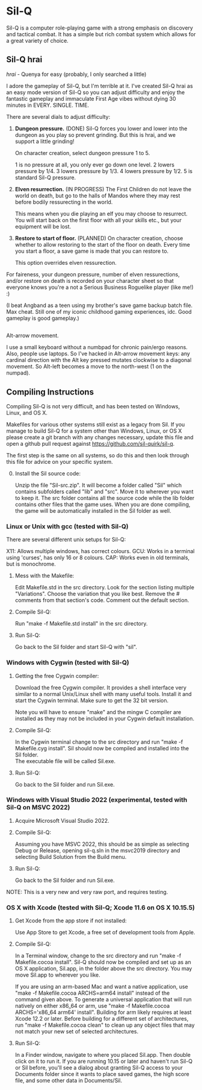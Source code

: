 # Sil-Q
Sil-Q is a computer role-playing game with a strong emphasis on discovery and
tactical combat. It has a simple but rich combat system which allows for a
great variety of choice.

## Sil-Q hrai

*hrai* - Quenya for easy (probably, I only searched a little)

I adore the gameplay of Sil-Q, but I'm terrible at it. I've created Sil-Q hrai
as an easy mode version of Sil-Q so you can adjust difficulty and enjoy the 
fantastic gameplay and immaculate First Age vibes without dying 30 minutes
in EVERY. SINGLE. TIME.

There are several dials to adjust difficulty:

1. **Dungeon pressure.** (DONE)
   Sil-Q forces you lower and lower into the dungeon as you play so prevent
   grinding. But this is hrai, and we support a little grinding!
   
   On character creation, select dungeon pressure 1 to 5.

   1 is no pressure at all, you only ever go down one level.
   2 lowers pressure by 1/4.
   3 lowers pressure by 1/3.
   4 lowers pressure by 1/2.
   5 is standard Sil-Q pressure.

2. **Elven resurrection.** (IN PROGRESS)
   The First Children do not leave the world on death, but go to the halls of Mandos
   where they may rest before bodily ressurecting in the world.

   This means when you die playing an elf you may choose to resurrect. You will start
   back on the first floor with all your skills etc., but your equipment will be lost.

3. **Restore to start of floor.** (PLANNED)
   On character creation, choose whether to allow restoring to the start of the floor
   on death. Every time you start a floor, a save game is made that you can restore to.

   This option overrides elven ressurection.

For faireness, your dungeon pressure, number of elven ressurections, and/or restore
on death is recorded on your character sheet so that everyone knows you're a not
a Serious Business Roguelike player (like me!) :)

(I beat Angband as a teen using my brother's save game backup batch file. Max cheat.
Still one of my iconic childhood gaming experiences, idc. Good gameplay is good gameplay.)

##

Alt-arrow movement.

I use a small keyboard without a numbpad for chronic pain/ergo reasons. Also, people use
laptops. So I've hacked in Alt-arrow movement keys: any cardinal direction with the Alt
key pressed mutates clockwise to a diagonal movement. So Alt-left becomes a move to the
north-west (1 on the numpad).

## Compiling Instructions

Compiling Sil-Q is not very difficult, and has been tested on Windows, Linux, and OS X.

Makefiles for various other systems still exist as a legacy from Sil. If you manage
to build Sil-Q for a system other than Windows, Linux, or OS X please create a git branch
with any changes necessary, update this file and open a github pull request against
https://github.com/sil-quirk/sil-q.

The first step is the same on all systems, so do this and then look through
this file for advice on your specific system. 

0. Install the Sil source code:

   Unzip the file "Sil-src.zip". It will become a folder called "Sil"
   which contains subfolders called "lib" and "src". Move it to wherever
   you want to keep it. The src folder contains all the source code
   while the lib folder contains other files that the game uses.
   When you are done compiling, the game will be automatically installed
   in the Sil folder as well.


### Linux or Unix with gcc  (tested with Sil-Q)

   There are several different unix setups for Sil-Q:

   X11: Allows multiple windows, has correct colours.
   GCU: Works in a terminal using 'curses', has only 16 or 8 colours.
   CAP: Works even in old terminals, but is monochrome.

1. Mess with the Makefile:

   Edit Makefile.std in the src directory.
   Look for the section listing multiple "Variations".
   Choose the variation that you like best.
   Remove the # comments from that section's code.
   Comment out the default section.

2. Compile Sil-Q:

   Run "make -f Makefile.std install" in the src directory.

3. Run Sil-Q:

   Go back to the Sil folder and start Sil-Q with "sil".

### Windows with Cygwin   (tested with Sil-Q)

1. Getting the free Cygwin compiler: 

   Download the free Cygwin compiler. It provides a shell interface very
   similar to a normal Unix/Linux shell with many useful tools. Install it
   and start the Cygwin terminal. Make sure to get the 32 bit version.

   Note you will have to ensure "make" and the mingw C compiler are installed
   as they may not be included in your Cygwin default installation.

2. Compile Sil-Q: 

   In the Cygwin terminal change to the src directory and run 
   "make -f Makefile.cyg install". 
   Sil should now be compiled and installed into the Sil folder.  
   The executable file will be called Sil.exe. 

3. Run Sil-Q: 

   Go back to the Sil folder and run Sil.exe. 

### Windows with Visual Studio 2022 (experimental, tested with Sil-Q on MSVC 2022)

1. Acquire Microsoft Visual Studio 2022.

2. Compile Sil-Q:

   Assuming you have MSVC 2022, this should be as simple as selecting Debug or
   Release, opening sil-q.sln in the msvc2019 directory and selecting Build Solution
   from the Build menu.

3. Run Sil-Q:

   Go back to the Sil folder and run Sil.exe.

NOTE: This is a very new and very raw port, and requires testing.

### OS X with Xcode  (tested with Sil-Q; Xcode 11.6 on OS X 10.15.5)

1. Get Xcode from the app store if not installed:

   Use App Store to get Xcode, a free set of development tools from Apple.

2. Compile Sil-Q:

   In a Terminal window, change to the src directory and run
   "make -f Makefile.cocoa install".
   Sil-Q should now be compiled and set up as an OS X application, Sil.app,
   in the folder above the src directory.  You may move Sil.app to wherever
   you like.

   If you are using an arm-based Mac and want a native application, use
   "make -f Makefile.cocoa ARCHS=arm64 install"
   instead of the command given above.  To generate a universal application
   that will run natively on either x86_64 or arm, use
   "make -f Makefile.cocoa ARCHS='x86_64 arm64' install".
   Building for arm likely requires at least Xcode 12.2 or later.  Before
   building for a different set of architectures, run
   "make -f Makefile.cocoa clean" to clean up any object files that may not
   match your new set of selected architectures.

3. Run Sil-Q:

   In a Finder window, navigate to where you placed Sil.app.  Then double
   click on it to run it.  If you are running 10.15 or later and haven't run
   Sil-Q or Sil before, you'll see a dialog about granting Sil-Q access to
   your Documents folder since it wants to place saved games, the high
   score file, and some other data in Documents/Sil.

